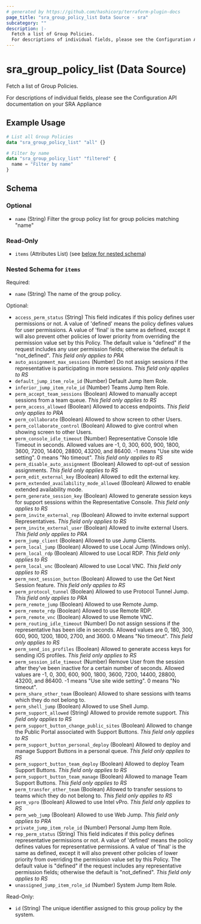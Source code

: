 ```yaml
---
# generated by https://github.com/hashicorp/terraform-plugin-docs
page_title: "sra_group_policy_list Data Source - sra"
subcategory: ""
description: |-
  Fetch a list of Group Policies.
  For descriptions of individual fields, please see the Configuration API documentation on your SRA Appliance
---
```


# sra_group_policy_list (Data Source)

Fetch a list of Group Policies.

For descriptions of individual fields, please see the Configuration API documentation on your SRA Appliance

## Example Usage

```terraform
# List all Group Policies
data "sra_group_policy_list" "all" {}

# Filter by name
data "sra_group_policy_list" "filtered" {
  name = "Filter by name"
}
```

<!-- schema generated by tfplugindocs -->
## Schema

### Optional

- `name` (String) Filter the group policy list for group policies matching "name"

### Read-Only

- `items` (Attributes List) (see [below for nested schema](#nestedatt--items))

<a id="nestedatt--items"></a>
### Nested Schema for `items`

Required:

- `name` (String) The name of the group policy.

Optional:

- `access_perm_status` (String) This field indicates if this policy defines user permissions or not. A value of 'defined' means the policy defines values for user permissions. A value of 'final' is the same as defined, except it will also prevent other policies of lower priority from overriding the permission value set by this Policy. The default value is "defined" if the request includes any user permission fields; otherwise the default is "not_defined". _This field only applies to PRA_
- `auto_assignment_max_sessions` (Number) Do not assign sessions if the representative is participating in more sessions. _This field only applies to RS_
- `default_jump_item_role_id` (Number) Default Jump Item Role.
- `inferior_jump_item_role_id` (Number) Teams Jump Item Role.
- `perm_accept_team_sessions` (Boolean) Allowed to manually accept sessions from a team queue. _This field only applies to RS_
- `perm_access_allowed` (Boolean) Allowed to access endpoints. _This field only applies to PRA_
- `perm_collaborate` (Boolean) Allowed to show screen to other Users.
- `perm_collaborate_control` (Boolean) Allowed to give control when showing screen to other Users.
- `perm_console_idle_timeout` (Number) Representative Console Idle Timeout in seconds. Allowed values are -1, 0, 300, 600, 900, 1800, 3600, 7200, 14400, 28800, 43200, and 86400. -1 means "Use site wide setting". 0 means "No timeout". _This field only applies to RS_
- `perm_disable_auto_assignment` (Boolean) Allowed to opt-out of session assignments. _This field only applies to RS_
- `perm_edit_external_key` (Boolean) Allowed to edit the external key.
- `perm_extended_availability_mode_allowed` (Boolean) Allowed to enable extended availability mode.
- `perm_generate_session_key` (Boolean) Allowed to generate session keys for support sessions within the Representative Console. _This field only applies to RS_
- `perm_invite_external_rep` (Boolean) Allowed to invite external support Representatives. _This field only applies to RS_
- `perm_invite_external_user` (Boolean) Allowed to invite external Users. _This field only applies to PRA_
- `perm_jump_client` (Boolean) Allowed to use Jump Clients.
- `perm_local_jump` (Boolean) Allowed to use Local Jump (Windows only).
- `perm_local_rdp` (Boolean) Allowed to use Local RDP. _This field only applies to RS_
- `perm_local_vnc` (Boolean) Allowed to use Local VNC. _This field only applies to RS_
- `perm_next_session_button` (Boolean) Allowed to use the Get Next Session feature. _This field only applies to RS_
- `perm_protocol_tunnel` (Boolean) Allowed to use Protocol Tunnel Jump. _This field only applies to PRA_
- `perm_remote_jump` (Boolean) Allowed to use Remote Jump.
- `perm_remote_rdp` (Boolean) Allowed to use Remote RDP.
- `perm_remote_vnc` (Boolean) Allowed to use Remote VNC.
- `perm_routing_idle_timeout` (Number) Do not assign sessions if the representative has been idle in seconds. Allowed values are 0, 180, 300, 600, 900, 1200, 1800, 2700, and 3600. 0 Means "No timeout". _This field only applies to RS_
- `perm_send_ios_profiles` (Boolean) Allowed to generate access keys for sending iOS profiles. _This field only applies to RS_
- `perm_session_idle_timeout` (Number) Remove User from the session after they've been inactive for a certain number of seconds. Allowed values are -1, 0, 300, 600, 900, 1800, 3600, 7200, 14400, 28800, 43200, and 86400. -1 means "Use site wide setting". 0 means "No timeout".
- `perm_share_other_team` (Boolean) Allowed to share sessions with teams which they do not belong to.
- `perm_shell_jump` (Boolean) Allowed to use Shell Jump.
- `perm_support_allowed` (String) Allowed to provide remote support. _This field only applies to RS_
- `perm_support_button_change_public_sites` (Boolean) Allowed to change the Public Portal associated with Support Buttons. _This field only applies to RS_
- `perm_support_button_personal_deploy` (Boolean) Allowed to deploy and manage Support Buttons in a personal queue. _This field only applies to RS_
- `perm_support_button_team_deploy` (Boolean) Allowed to deploy Team Support Buttons. _This field only applies to RS_
- `perm_support_button_team_manage` (Boolean) Allowed to manage Team Support Buttons. _This field only applies to RS_
- `perm_transfer_other_team` (Boolean) Allowed to transfer sessions to teams which they do not belong to. _This field only applies to RS_
- `perm_vpro` (Boolean) Allowed to use Intel vPro. _This field only applies to RS_
- `perm_web_jump` (Boolean) Allowed to use Web Jump. _This field only applies to PRA_
- `private_jump_item_role_id` (Number) Personal Jump Item Role.
- `rep_perm_status` (String) This field indicates if this policy defines representative permissions or not. A value of 'defined' means the policy defines values for representative permissions. A value of 'final' is the same as defined, except it will also prevent other policies of lower priority from overriding the permission value set by this Policy. The default value is "defined" if the request includes any representative permission fields; otherwise the default is "not_defined". _This field only applies to RS_
- `unassigned_jump_item_role_id` (Number) System Jump Item Role.

Read-Only:

- `id` (String) The unique identifier assigned to this group policy by the system.
